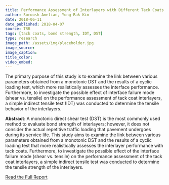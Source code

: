 ```yaml
---
title: Performance Assessment of Interlayers with Different Tack Coats by Considering Loading Types and Failure Modes
author: Soroosh Amelian, Yong-Rak Kim
date: 2018-06-11
date_published: 2018-04-07
source: TRR
tags: [tack coats, bond strength, IDT, DST]
type: research
image_path: /assets/img/placeholder.jpg
image_source:
image_caption:
title_color:
video_embed:
---
```

The primary purpose of this study is to examine the link between various parameters obtained from a monotonic DST and the results of a cyclic loading test, which more realistically assesses the interface performance. Furthermore, to investigate the possible effect of interface failure mode (shear vs. tensile) on the performance assessment of tack coat interlayers, a simple indirect tensile test (IDT) was conducted to determine the tensile behavior of the interlayers.
<!--more-->

**Abstract**: A monotonic direct shear test (DST) is the most commonly used method to evaluate bond strength of interlayers; however, it does not consider the actual repetitive traffic loading that pavement undergoes during its service life. This study aims to examine the link between various parameters obtained from a monotonic DST and the results of a cyclic loading test that more realistically assesses the interlayer performance with tack coats. Furthermore, to investigate the possible effect of the interface failure mode (shear vs. tensile) on the performance assessment of the tack coat interlayers, a simple indirect tensile test was conducted to determine the tensile strength of the interlayers.

[Read the Full Report](http://journals.sagepub.com/doi/full/10.1177/0361198118768528 "Performance Assessment of Interlayers with Different Tack Coats by Considering Loading Types and Failure Modes")

